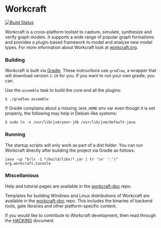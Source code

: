 # Workcraft

[![Build Status](https://travis-ci.org/tuura/workcraft.svg?branch=master)](https://travis-ci.org/tuura/workcraft)

Workcraft is a cross-platform toolset to capture, simulate, synthesize
and verify graph models. It supports a wide range of popular graph
formalisms and provides a plugin-based framework to model and analyze
new model types. For more information about Workcraft look at 
[workcraft.org](http://workcraft.org/).

### Building

Workcraft is built via [Gradle](https://gradle.org/). These instructions
use `gradlew`, a wrapper that will download version `2.10` for you. If
you want to run your own gradle, you can.

Use the `assemble` task to build the core and all the plugins:

    $ ./gradlew assemble

If Gradle complains about a missing `JAVA_HOME` env var even though it
is set properly, the following may help in Debian-like systems:

    $ sudo ln -s /usr/lib/jvm/your-jdk /usr/lib/jvm/default-java

### Running

The startup scripts will only work as part of a dist folder. You can run
Workcraft directly after building the project via Gradle as follows:

    java -cp "$(ls -1 */build/libs/*.jar | tr '\n' ':')" org.workcraft.Console

### Miscellanious

Help and tutorial pages are available in the
[workcraft-doc](https://github.com/tuura/workcraft-doc) repo.

Templates for building Windows and Linux distributions of Workcraft are 
available in the [workcraft-doc](https://github.com/tuura/workcraft-dist-template) 
repo. This includes the binaries of backend tools, gate libraries and
other platform-specific content.

If you would like to contribute to Workcraft development, then read 
through the [HACKING](HACKING.md) document.
